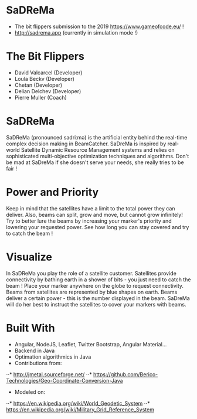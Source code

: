 # SaDReMa

* The bit flippers submission to the 2019 https://www.gameofcode.eu/ !
*  http://sadrema.app (currently in simulation mode !)

# The Bit Flippers

* David Valcarcel (Developer)
* Loula Beckv (Developer)
* Chetan  (Developer)
* Delian Delchev (Developer)
* Pierre Muller (Coach)

# SaDReMa

SaDReMa (pronounced sadriːmə) is the artificial entity behind the real-time complex decision making in BeamCatcher. SaDreMa is inspired by real-world Satellite Dynamic Resource Management systems and relies on sophisticated multi-objective optimization techniques and algorithms. Don't be mad at SaDreMa if she doesn't serve your needs, she really tries to be fair !

# Power and Priority

Keep in mind that the satellites have a limit to the total power they can deliver. Also, beams can split, grow and move, but cannot grow infinitely! Try to better lure the beams by increasing your marker's priority and lowering your requested power. See how long you can stay covered and try to catch the beam !

# Visualize

In SaDReMa you play the role of a satellite customer. Satellites provide connectivity by bathing earth in a shower of bits - you just need to catch the beam ! Place your marker anywhere on the globe to request connectivity. Beams from satellites are represented by blue shapes on earth. Beams deliver a certain power - this is the number displayed in the beam. SaDreMa will do her best to instruct the satellites to cover your markers with beams.

# Built With

* Angular, NodeJS, Leaflet, Twitter Bootstrap, Angular Material...
* Backend in Java
* Optimation algorithmics in Java
* Contributions from: 

⋅⋅* http://jmetal.sourceforge.net/
⋅⋅* https://github.com/Berico-Technologies/Geo-Coordinate-Conversion-Java

* Modeled on:

⋅⋅* https://en.wikipedia.org/wiki/World_Geodetic_System
⋅⋅* https://en.wikipedia.org/wiki/Military_Grid_Reference_System
